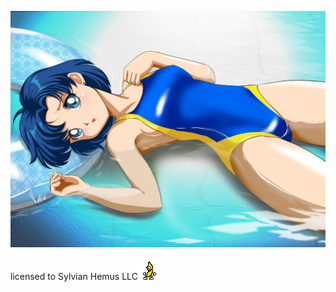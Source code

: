 ![Fairy Bounce](images/mercury.jpeg) 


licensed to Sylvian Hemus LLC![Peanut Butter Jelly Time](images/peanutbutterjellytime.gif)

